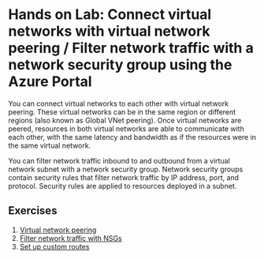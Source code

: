 # Hands on Lab: Connect virtual networks with virtual network peering / Filter network traffic with a network security group using the Azure Portal

You can connect virtual networks to each other with virtual network peering. These virtual networks can be in the same region or different regions (also known as Global VNet peering). Once virtual networks are peered, resources in both virtual networks are able to communicate with each other, with the same latency and bandwidth as if the resources were in the same virtual network. 

You can filter network traffic inbound to and outbound from a virtual network subnet with a network security group. Network security groups contain security rules that filter network traffic by IP address, port, and protocol. Security rules are applied to resources deployed in a subnet. 

## Exercises

1. [Virtual network peering](tutorial-connect-virtual-networks-portal.md)
2. [Filter network traffic with NSGs](tutorial-filter-network-traffic.md) 
3. [Set up custom routes](tutorial-create-route-table-portal)
